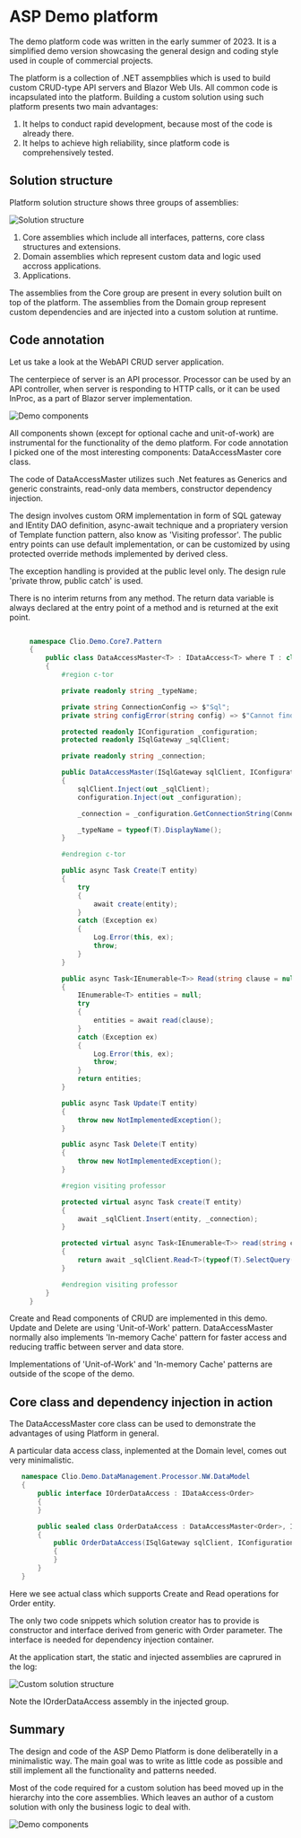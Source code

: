 # ASP Demo platform

The demo platform code was written in the early summer of 2023. It is a simplified demo version showcasing the general design and coding style used in couple of commercial projects.  

The platform is a collection of .NET assempblies which is used to build custom CRUD-type API servers and Blazor Web UIs. 
All common code is incapsulated into the platform. Building a custom solution using such platform presents two main advantages:

1. It helps to conduct rapid development, because most of the code is already there. 
2. It helps to achieve high reliability, since platform code is comprehensively tested.


## Solution structure

Platform solution structure shows three groups of assemblies:


![Solution structure](assets/images/AspDotNetDemoSolution.png)


1. Core assemblies which include all interfaces, patterns, core class structures and extensions.
2. Domain assemblies which represent custom data and logic used accross applications.
3. Applications.

The assemblies from the Core group are present in every solution built on top of the platform. The assemblies from the Domain group represent custom dependencies and are injected into a custom solution at runtime.



## Code annotation

Let us take a look at the WebAPI CRUD server application. 

The centerpiece of server is an API processor. Processor can be used by an API controller, when server is responding to HTTP calls, or it can be used InProc, as a part of Blazor server implementation.

![Demo components](assets/images/Demoprojectstructure.png)

All components shown (except for optional cache and unit-of-work) are instrumental for the functionality of the demo platform. 
For code annotation I picked one of the most interesting components: DataAccessMaster core class.

The code of DataAccessMaster utilizes such .Net features as Generics and generic constraints, read-only data members, constructor dependency injection.

The design involves custom ORM implementation in form of SQL gateway and IEntity DAO definition, async-await technique and a propriatery version of Template function pattern, also know as 'Visiting professor'.
The public entry points can use default implementation, or can be customized by using protected override methods implemented by derived cless. 

The exception handling is provided at the public level only. The design rule 'private throw, public catch' is used.

There is no interim returns from any method. The return data variable is always declared at the entry point of a method and is returned at the exit point.

  
   ```cs

        namespace Clio.Demo.Core7.Pattern
        {
            public class DataAccessMaster<T> : IDataAccess<T> where T : class, IEntity, new()
            {
                #region c-tor

                private readonly string _typeName;

                private string ConnectionConfig => $"Sql";
                private string configError(string config) => $"Cannot find '{config}' config entry";

                protected readonly IConfiguration _configuration;
                protected readonly ISqlGateway _sqlClient;

                private readonly string _connection;

                public DataAccessMaster(ISqlGateway sqlClient, IConfiguration configuration)
                {
                    sqlClient.Inject(out _sqlClient);
                    configuration.Inject(out _configuration);

                    _connection = _configuration.GetConnectionString(ConnectionConfig) ?? throw new Exception(configError(ConnectionConfig));

                    _typeName = typeof(T).DisplayName();
                }

                #endregion c-tor

                public async Task Create(T entity)
                {
                    try
                    {
                        await create(entity);
                    }
                    catch (Exception ex)
                    {
                        Log.Error(this, ex);
                        throw;
                    }
                }

                public async Task<IEnumerable<T>> Read(string clause = null)
                {
                    IEnumerable<T> entities = null;
                    try
                    {
                        entities = await read(clause);
                    }
                    catch (Exception ex)
                    {
                        Log.Error(this, ex);
                        throw;
                    }
                    return entities;
                }

                public async Task Update(T entity)
                {
                    throw new NotImplementedException();
                }

                public async Task Delete(T entity)
                {
                    throw new NotImplementedException();
                }

                #region visiting professor

                protected virtual async Task create(T entity) 
                {
                    await _sqlClient.Insert(entity, _connection);
                }

                protected virtual async Task<IEnumerable<T>> read(string clause = null) 
                {
                    return await _sqlClient.Read<T>(typeof(T).SelectQuery(clause), _connection);
                }

                #endregion visiting professor
            }
        }

   ```
Create and Read components of CRUD are implemented in this demo. Update and Delete are using 'Unit-of-Work' pattern. 
DataAccessMaster normally also implements 'In-memory Cache' pattern for faster access and reducing traffic between server and data store.

Implementations of 'Unit-of-Work' and 'In-memory Cache' patterns are outside of the scope of the demo.



## Core class and dependency injection in action

The DataAccessMaster core class can be used to demonstrate the advantages of using Platform in general.

A particular data access class, inplemented at the Domain level, comes out very minimalistic. 


 ```cs
    namespace Clio.Demo.DataManagement.Processor.NW.DataModel
    {
        public interface IOrderDataAccess : IDataAccess<Order>
        {
        }

        public sealed class OrderDataAccess : DataAccessMaster<Order>, IOrderDataAccess
        {
            public OrderDataAccess(ISqlGateway sqlClient, IConfiguration configuration) : base(sqlClient, configuration)
            {
            }
        }
    }
 ```

Here we see actual class which supports Create and Read operations for Order entity. 

The only two code snippets which solution creator has to provide is constructor and interface derived from generic with Order parameter. The interface is needed for dependency injection container.

At the application start, the static and injected assemblies are caprured in the log: 

![Custom solution structure](assets/images/AspDotNetDemoStart.png)

Note the IOrderDataAccess assembly in the injected group.

## Summary

The design and code of the ASP Demo Platform is done deliberatelly in a minimalistic way. The main goal was to write as little code as possible and still implement all the functionality and patterns needed.

Most of the code required for a custom solution has beed moved up in the hierarchy into the core assemblies. Which leaves an author of a custom solution with only the business logic to deal with.

![Demo components](assets/images/AspDotNetDemoLines.png)


